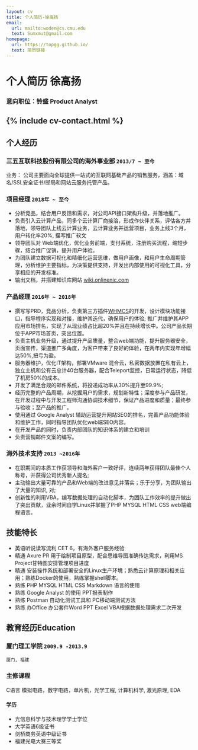 ```yaml
---
layout: cv
title: 个人简历-徐高扬
email:
  url: mailto:woden@cs.cmu.edu
  text: Sumxmut@gmail.com
homepage:
  url: https://topgg.github.io/
  text: 简历链接
---
```


# 个人简历 **徐高扬**

<!--
include contact information from the front matter
Supported arguments:
    - homepage: url, text
    - phone
    - email
-->

### 意向职位：铃盛 Product Analyst 

{% include cv-contact.html %}
---
## **个人经历**  

###  **三五互联科技股份有限公司的海外事业部** `2013/7 ~ 至今`

业务： 公司主要面向全球提供一站式的互联网基础产品的销售服务，涵盖：域名/SSL安全证书/邮局和网站云服务托管产品。

### **项目经理** `2018年 ~ 至今`

- 分析竞品，结合用户反馈和需求，对公司API接口架构升级，并落地推广。
- 负责引入云计算产品，同多个云计算厂商接洽，形成作伙伴关系，评估各方并落地，领导团队上线云计算业务，云计算业务并运营项目，业务上线3个月，用户转化率20%, 攥写推广软文
- 领导团队对 Web端优化，优化业务前端，支付系统，注册购买流程，缩短步骤，结合推广促销，提升用户体验。
- 为团队建立数据可视化和精细化运营思维，做用户画像，和用户生命周期管理，分析维护主要指标，为决策提供支持，开发出内部使用的可视化工具，分享相应的开发标准。
- 输出文档，并搭建知识库网站 [wiki.onlinenic.com ](wiki.onlinenic.com)

### **产品经理** `2016年 ~ 2018年`

- 撰写写PRD，竞品分析，负责第三方插件[WHMCS](https://marketplace.whmcs.com/product/category/Domain+Registrars)的开发，设计模块功能接口，指导程序实现和对接，维护其迭代，确保用户的体验; 推广并维护其APP应用市场排名，实现了从现业绩占比超20%并且在持续增长中。公司产品长期位于APP市场首页，突出位置。
- 负责主机业务升级，通过提升产品质量，整合web端功能，提升服务器安全，页面宣传，渠道推广多角度，为客户带来了良好的体验，在两年内实现年增幅达50%,扭亏为盈。
- 服务器维护，优化IT架构，部署VMware 混合云，私密数据放置在私有云上，独立主机和公有云总计40台服务器，配合Teleport监控，日常运行状态，降低了机房50%的成本。
- 开发了满足合规的邮件系统，将投递成功率从30%提升至99.9%; 
- 经历完整的产品周期，从挖掘用户的需求，规划新特性；深度参与产品研发，在开发过程中与开发工程师沟通协调技术细节，保证产品进度和质量；最终参与验收；至产品的推广。
- 使用通过 Google Analyst 辅助运营提升网站SEO的排名，完善产品功能体验和维护工作，同时指导团队优化web端SEO内容。
- 在开发产品的同时，负责内部团队的知识体系的建立和培训
- 负责营销邮件文案的编写。

### **海外技术支持** `2013 ~2016年 `

- 在职期间的本质工作获领导和海外客户一致好评，连续两年获得团队最佳个人称号，并获得公司优秀新人提名; 
- 主动输出大量可靠的产品和Web端的改进意见并落实；乐于分享，为团队输出了大量的知识, 对;
- 创新性的利用VBA，编写数据处理的自动化脚本，为团队工作效率的提升做出了突出贡献，业余时间自学Linux并掌握了PHP MYSQL HTML CSS web端编程语言。

## **技能特长** 

- 英语听说读写流利 CET 6，有海外客户服务经验
- 精通 Axure PR 用于绘制项目原型，配合思维导图准确传达需求，利用MS Project甘特图安排管理项目进度
- 精通 安装操作系统和部署安全的Linux生产环境；熟悉云计算原理和相关应用；熟练Docker的使用，熟练掌握shell脚本。
- 熟练 PHP MYSQL HTML CSS Markdown 语言的使用
- 熟练 Google Analyst 的使用 PPT报表制作
- 熟练 Postman 自动化测试工具和 PC移动端测试方法
- 熟练 办Office 办公套件Word PPT Excel VBA根据数据处理需求二次开发

## 教育经历Education 

### **厦门理工学院** `2009.9 -2013.9`

```
厦门, 福建
```
### 主修课程

C语言 模拟电路，数字电路，单片机，光学工程, 计算机科学, 激光原理, EDA 

#### **学历**

- 光信息科学与技术理学学士学位
- 大学英语6级证书
- 剑桥商务英语中级证书
- 福建光电大赛三等奖

#### 

## 

<!-- ### Footer

Last updated: june 2020 -->
